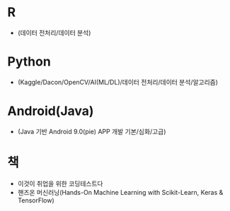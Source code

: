 # R 
 * (데이터 전처리/데이터 분석)

# Python
 * (Kaggle/Dacon/OpenCV/AI(ML/DL)/데이터 전처리/데이터 분석/알고리즘)
 
# Android(Java)
 * (Java 기반 Android 9.0(pie) APP 개발 기본/심화/고급)

# 책
 * 이것이 취업을 위한 코딩테스트다
 * 핸즈온 머신러닝(Hands-On Machine Learning with Scikit-Learn, Keras & TensorFlow)
